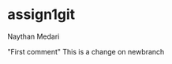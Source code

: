 # assign1git
Naythan Medari



"First comment" T h i s   i s   a   c h a n g e   o n   n e w b r a n c h 
 
 

